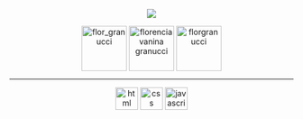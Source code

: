 <!-- Typing SVG by DenverCoder1 - https://github.com/DenverCoder1/readme-typing-svg -->
<p align="center">
  <a href="https://github.com/DenverCoder1/readme-typing-svg"><img src="https://readme-typing-svg.herokuapp.com?color=CC9B6D&center=true&vCenter=true&lines=Front+end+developer"></a>
</p>

<p align="center">
<a href="https://twitter.com/flor_granucci" target="blank"><img align="center" src="https://i.ibb.co/sHW1sNh/icons8-twitter-100.png" alt="flor_granucci" height="80" width="80" /></a>
<a href="https://linkedin.com/in/florencia vanina granucci" target="blank"><img align="center" src="https://i.ibb.co/MMGsrwb/icons8-linkedin-100.png" alt="florencia vanina granucci" height="80" width="80" /></a>
<a href="https://instagram.com/florgranucci" target="blank"><img align="center" src="https://i.ibb.co/DLvDprC/icons8-instagram-100.png" alt="florgranucci" height="80" width="80" /></a>
</p>

---

<p align="center">
<a href="https://developer.mozilla.org/es/docs/Web/HTML" target="blank"><img align="center" src="https://i.ibb.co/Ky0gx9p/icons8-html-5-64-1.png" alt="html" height="40" width="40" /></a>
<a href="https://developer.mozilla.org/es/docs/Web/CSS" target="blank"><img align="center" src="https://i.ibb.co/1MYpY4h/icons8-css3-64.png" alt="css" height="40" width="40" /></a>
<a href="https://developer.mozilla.org/es/docs/Web/JavaScript" target="blank"><img align="center" src="https://i.ibb.co/PtpJsxM/icons8-logotipo-de-javascript-64.png" alt="javascript" height="40" width="40" /></a>
</p>
